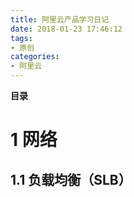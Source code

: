 ```yaml
---
title: 阿里云产品学习日记
date: 2018-01-23 17:46:12
tags: 
- 原创
categories: 
- 阿里云
---
```


__目录__

<!-- toc -->
<!--more-->

# 1 网络

## 1.1 负载均衡（SLB）

